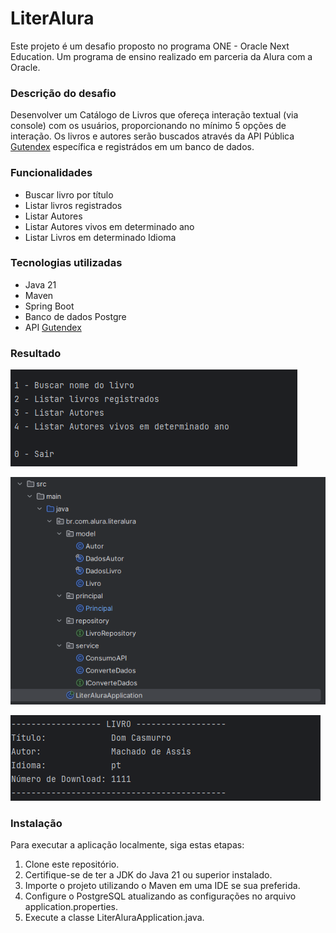 # LiterAlura
Este projeto é um desafio proposto no programa ONE - Oracle Next Education. Um programa de ensino realizado em parceria da Alura com a Oracle.

### Descrição do desafio
Desenvolver um Catálogo de Livros que ofereça interação textual (via console) com os usuários, proporcionando no mínimo 5 opções de interação. 
Os livros e autores serão buscados através da API Pública [Gutendex](https://gutendex.com/) específica e registrádos em um banco de dados.

### Funcionalidades
- Buscar livro por título
- Listar livros registrados
- Listar Autores
- Listar Autores vivos em determinado ano
- Listar Livros em determinado Idioma


### Tecnologias utilizadas
- Java 21
- Maven
- Spring Boot
- Banco de dados Postgre
- API [Gutendex](https://gutendex.com/)

### Resultado
![Menu](https://github.com/DevMatheusBarba/LiterAlura/blob/main/assets/menu.PNG)

![Pastas pacotes e arquivos e classes do projeto](https://github.com/DevMatheusBarba/LiterAlura/blob/main/assets/Classes.PNG)

![Livros](https://github.com/DevMatheusBarba/LiterAlura/blob/main/assets/consulta-livros.PNG)

### Instalação
Para executar a aplicação localmente, siga estas etapas:
1. Clone este repositório.
2. Certifique-se de ter a JDK do Java 21 ou superior instalado.
3. Importe o projeto utilizando o Maven em uma IDE se sua preferida. 
4. Configure o PostgreSQL atualizando as configurações no arquivo application.properties.
5. Execute a classe LiterAluraApplication.java.
